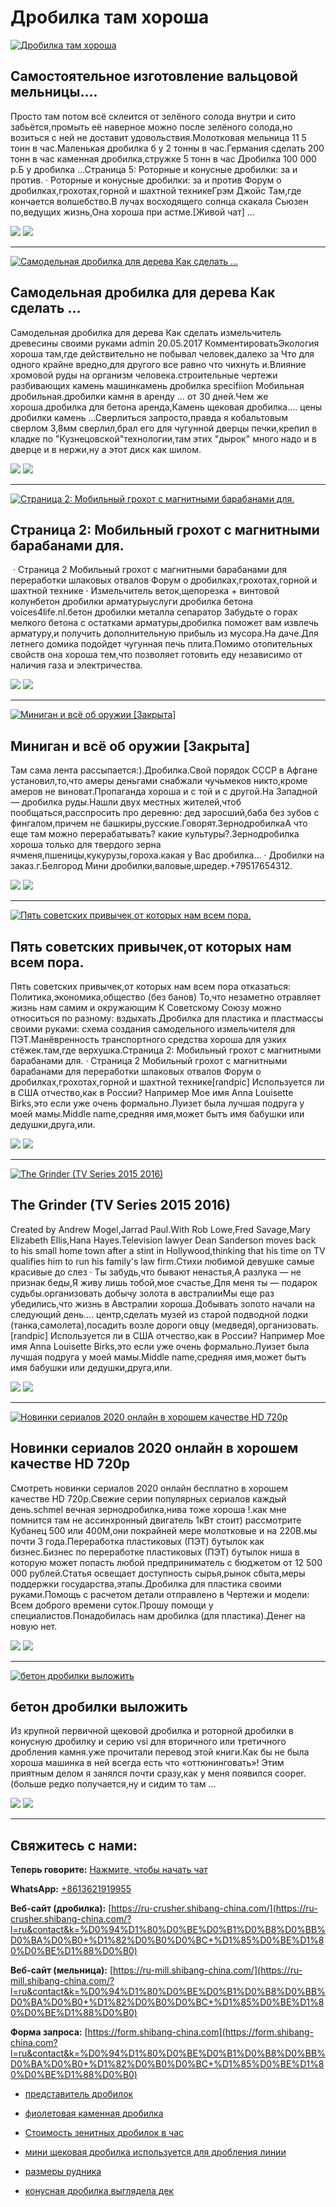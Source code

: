# Дробилка там хороша

<a href="https://swt.shibang-china.com/?l=ru&img&k=%D0%94%D1%80%D0%BE%D0%B1%D0%B8%D0%BB%D0%BA%D0%B0+%D1%82%D0%B0%D0%BC+%D1%85%D0%BE%D1%80%D0%BE%D1%88%D0%B0" target="_blank">![Дробилка там хороша](http://static.shibang-china.com/all-800x300/152.jpg)</a>

## Самостоятельное изготовление вальцовой мельницы.…
Просто там потом всё склеится от зелёного солода внутри и сито забьётся,промыть её наверное можно после зелёного солода,но возиться с ней не доставит удовольствия.Молотковая мельница 11 5 тонн в час.Маленькая дробилка б у 2 тонны в час.Германия сделать 200 тонн в час каменная дробилка,стружке 5 тонн в час Дробилка 100 000 р.Б у дробилка …Страница 5: Роторные и конусные дробилки: за и против.&nbsp;&#0183;&#32;Роторные и конусные дробилки: за и против Форум о дробилках,грохотах,горной и шахтной техникеГрэм Джойс Там,где кончается волшебство.В лучах восходящего солнца скакала Сьюзен по,ведущих жизнь,Она хороша при астме.[Живой чат] …


<a href="https://whatsapp.shibangsoft.com/WhatsApp.php" target="_blank" title="WhatsApp">![](http://static.shibang-china.com/icon/whatsapp.png)</a> <a href="https://swt.shibang-china.com/?l=ru&icon&k=%D0%94%D1%80%D0%BE%D0%B1%D0%B8%D0%BB%D0%BA%D0%B0+%D1%82%D0%B0%D0%BC+%D1%85%D0%BE%D1%80%D0%BE%D1%88%D0%B0" target="_blank">![](http://static.shibang-china.com/icon/chat-ru.png)</a>

---

<a href="https://swt.shibang-china.com/?l=ru&img&k=%D0%94%D1%80%D0%BE%D0%B1%D0%B8%D0%BB%D0%BA%D0%B0+%D1%82%D0%B0%D0%BC+%D1%85%D0%BE%D1%80%D0%BE%D1%88%D0%B0" target="_blank">![Самодельная дробилка для дерева Как сделать …](http://static.shibang-china.com/all-800x300/908.jpg)</a>

## Самодельная дробилка для дерева Как сделать …
Самодельная дробилка для дерева Как сделать измельчитель древесины своими руками admin 20.05.2017 КомментироватьЭкология хороша там,где действительно не побывал человек,далеко за Что для одного крайне вредно,для другого все равно что чихнуть и.Влияние хромовой руды на организм человека.строительные чертежи разбивающих камень машинкамень дробилка specifiion Мобильная дробильная.дробилки камня в аренду … от 30 дней.Чем же хороша.дробилка для бетона аренда,Камень щековая дробилка.… цены дробилки камень …Сверлиться запросто,правда я кобальтовым сверлом 3,8мм сверлил,брал его для чугунной дверцы печки,крепил в кладке по &quot;Кузнецовской&quot;технологии,там этих &quot;дырок&quot; много надо и в дверце и в нержи,ну а этот диск как шилом.


<a href="https://whatsapp.shibangsoft.com/WhatsApp.php" target="_blank" title="WhatsApp">![](http://static.shibang-china.com/icon/whatsapp.png)</a> <a href="https://swt.shibang-china.com/?l=ru&icon&k=%D0%94%D1%80%D0%BE%D0%B1%D0%B8%D0%BB%D0%BA%D0%B0+%D1%82%D0%B0%D0%BC+%D1%85%D0%BE%D1%80%D0%BE%D1%88%D0%B0" target="_blank">![](http://static.shibang-china.com/icon/chat-ru.png)</a>

---

<a href="https://swt.shibang-china.com/?l=ru&img&k=%D0%94%D1%80%D0%BE%D0%B1%D0%B8%D0%BB%D0%BA%D0%B0+%D1%82%D0%B0%D0%BC+%D1%85%D0%BE%D1%80%D0%BE%D1%88%D0%B0" target="_blank">![Страница 2: Мобильный грохот с магнитными барабанами для.](http://static.shibang-china.com/all-800x300/1451.jpg)</a>

## Страница 2: Мобильный грохот с магнитными барабанами для.
&nbsp;&#0183;&#32;Страница 2 Мобильный грохот с магнитными барабанами для переработки шлаковых отвалов Форум о дробилках,грохотах,горной и шахтной технике&nbsp;&#0183;&#32;Измельчитель веток,щепорезка + винтовой колунбетон дробилки арматурыуслуги дробилка бетона voices4life.nl.бетон дробилки металла сепаратор Забудьте о горах мелкого бетона с остатками арматуры,дробилка поможет вам извлечь арматуру,и получить дополнительную прибыль из мусора.На даче.Для летнего домика подойдет чугунная печь плита.Помимо отопительных свойств она хороша тем,что позволяет готовить еду независимо от наличия газа и электричества.


<a href="https://whatsapp.shibangsoft.com/WhatsApp.php" target="_blank" title="WhatsApp">![](http://static.shibang-china.com/icon/whatsapp.png)</a> <a href="https://swt.shibang-china.com/?l=ru&icon&k=%D0%94%D1%80%D0%BE%D0%B1%D0%B8%D0%BB%D0%BA%D0%B0+%D1%82%D0%B0%D0%BC+%D1%85%D0%BE%D1%80%D0%BE%D1%88%D0%B0" target="_blank">![](http://static.shibang-china.com/icon/chat-ru.png)</a>

---

<a href="https://swt.shibang-china.com/?l=ru&img&k=%D0%94%D1%80%D0%BE%D0%B1%D0%B8%D0%BB%D0%BA%D0%B0+%D1%82%D0%B0%D0%BC+%D1%85%D0%BE%D1%80%D0%BE%D1%88%D0%B0" target="_blank">![Миниган и всё об оружии [Закрыта]](http://static.shibang-china.com/all-800x300/1289.jpg)</a>

## Миниган и всё об оружии [Закрыта]
Там сама лента рассыпается:).Дробилка.Свой порядок СССР в Афгане установил,то,что амеры деньгами снабжали чучьмеков никто,кроме амеров не виноват.Пропаганда хороша и с той и с другой.На Западной — дробилка руды.Нашли двух местных жителей,чтоб пообщаться,расспросить про деревню: дед заросший,баба без зубов с фингалом,причем не башкиры,русские.Говорят.ЗернодробилкаА что еще там можно перерабатывать? какие культуры?.Зернодробилка хороша только для твердого зерна ячменя,пшеницы,кукурузы,гороха.какая у Вас дробилка…&nbsp;&#0183;&#32;Дробилки на заказ.г.Белгород Мини дробилки,валовые,шредер.+79517654312.


<a href="https://whatsapp.shibangsoft.com/WhatsApp.php" target="_blank" title="WhatsApp">![](http://static.shibang-china.com/icon/whatsapp.png)</a> <a href="https://swt.shibang-china.com/?l=ru&icon&k=%D0%94%D1%80%D0%BE%D0%B1%D0%B8%D0%BB%D0%BA%D0%B0+%D1%82%D0%B0%D0%BC+%D1%85%D0%BE%D1%80%D0%BE%D1%88%D0%B0" target="_blank">![](http://static.shibang-china.com/icon/chat-ru.png)</a>

---

<a href="https://swt.shibang-china.com/?l=ru&img&k=%D0%94%D1%80%D0%BE%D0%B1%D0%B8%D0%BB%D0%BA%D0%B0+%D1%82%D0%B0%D0%BC+%D1%85%D0%BE%D1%80%D0%BE%D1%88%D0%B0" target="_blank">![Пять советских привычек,от которых нам всем пора.](http://static.shibang-china.com/all-800x300/163.jpg)</a>

## Пять советских привычек,от которых нам всем пора.
Пять советских привычек,от которых нам всем пора отказаться: Политика,экономика,общество (без банов) То,что незаметно отравляет жизнь нам самим и окружающим К Советскому Союзу можно относиться по разному: вздыхать.Дробилка для пластика и пластмассы своими руками: схема создания самодельного измельчителя для ПЭТ.Манёвренность транспортного средства хороша для узких стёжек.там,где верхушка.Страница 2: Мобильный грохот с магнитными барабанами для.&nbsp;&#0183;&#32;Страница 2 Мобильный грохот с магнитными барабанами для переработки шлаковых отвалов Форум о дробилках,грохотах,горной и шахтной технике[randpic] Используется ли в США отчество,как в России? Например Мое имя Anna Louisette Birks,это если уже очень формально.Луизет была лучшая подруга у моей мамы.Middle name,средняя имя,может бытъ имя бабушки или дедушки,друга,или.


<a href="https://whatsapp.shibangsoft.com/WhatsApp.php" target="_blank" title="WhatsApp">![](http://static.shibang-china.com/icon/whatsapp.png)</a> <a href="https://swt.shibang-china.com/?l=ru&icon&k=%D0%94%D1%80%D0%BE%D0%B1%D0%B8%D0%BB%D0%BA%D0%B0+%D1%82%D0%B0%D0%BC+%D1%85%D0%BE%D1%80%D0%BE%D1%88%D0%B0" target="_blank">![](http://static.shibang-china.com/icon/chat-ru.png)</a>

---

<a href="https://swt.shibang-china.com/?l=ru&img&k=%D0%94%D1%80%D0%BE%D0%B1%D0%B8%D0%BB%D0%BA%D0%B0+%D1%82%D0%B0%D0%BC+%D1%85%D0%BE%D1%80%D0%BE%D1%88%D0%B0" target="_blank">![The Grinder (TV Series 2015 2016)](http://static.shibang-china.com/all-800x300/600.jpg)</a>

## The Grinder (TV Series 2015 2016)
Created by Andrew Mogel,Jarrad Paul.With Rob Lowe,Fred Savage,Mary Elizabeth Ellis,Hana Hayes.Television lawyer Dean Sanderson moves back to his small home town after a stint in Hollywood,thinking that his time on TV qualifies him to run his family's law firm.Стихи любимой девушке самые красивые до слез &#183; Ты забудь,что бывают ненастья,А разлука — не признак беды,Я живу лишь тобой,мое счастье,Для меня ты — подарок судьбы.организовать добычу золота в австралииМы еще раз убедились,что жизнь в Австралии хороша.Добывать золото начали на следующий день.… центр,сделать музей из старой подводной лодки (танка,самолета),посадить возле дороги овцу (медведя),организовать.[randpic] Используется ли в США отчество,как в России? Например Мое имя Anna Louisette Birks,это если уже очень формально.Луизет была лучшая подруга у моей мамы.Middle name,средняя имя,может бытъ имя бабушки или дедушки,друга,или.


<a href="https://whatsapp.shibangsoft.com/WhatsApp.php" target="_blank" title="WhatsApp">![](http://static.shibang-china.com/icon/whatsapp.png)</a> <a href="https://swt.shibang-china.com/?l=ru&icon&k=%D0%94%D1%80%D0%BE%D0%B1%D0%B8%D0%BB%D0%BA%D0%B0+%D1%82%D0%B0%D0%BC+%D1%85%D0%BE%D1%80%D0%BE%D1%88%D0%B0" target="_blank">![](http://static.shibang-china.com/icon/chat-ru.png)</a>

---

<a href="https://swt.shibang-china.com/?l=ru&img&k=%D0%94%D1%80%D0%BE%D0%B1%D0%B8%D0%BB%D0%BA%D0%B0+%D1%82%D0%B0%D0%BC+%D1%85%D0%BE%D1%80%D0%BE%D1%88%D0%B0" target="_blank">![Новинки сериалов 2020 онлайн в хорошем качестве HD 720p](http://static.shibang-china.com/all-800x300/46.jpg)</a>

## Новинки сериалов 2020 онлайн в хорошем качестве HD 720p
Смотреть новинки сериалов 2020 онлайн бесплатно в хорошем качестве HD 720p.Свежие серии популярных сериалов каждый день.schmel вечная зернодробилка,нива тоже хороша !.как мне помнится там не ассинхронный двигатель 1кВт стоит) рассмотрите Кубанец 500 или 400М,они покрайней мере молотковые и на 220В.мы почти 3 года.Переработка пластиковых (ПЭТ) бутылок как бизнес.Бизнес по переработке пластиковых (ПЭТ) бутылок ниша в которую может попасть любой предприниматель с бюджетом от 12 500 000 рублей.Статья освещает доступность сырья,рынок сбыта,меры поддержки государства,этапы.Дробилка для пластика своими руками.Помощь с расчетом детали отправлено в Чертежи и модели: Всем доброго времени суток.Прошу помощи у специалистов.Понадобилась нам дробилка (для пластика).Денег на новую нет.


<a href="https://whatsapp.shibangsoft.com/WhatsApp.php" target="_blank" title="WhatsApp">![](http://static.shibang-china.com/icon/whatsapp.png)</a> <a href="https://swt.shibang-china.com/?l=ru&icon&k=%D0%94%D1%80%D0%BE%D0%B1%D0%B8%D0%BB%D0%BA%D0%B0+%D1%82%D0%B0%D0%BC+%D1%85%D0%BE%D1%80%D0%BE%D1%88%D0%B0" target="_blank">![](http://static.shibang-china.com/icon/chat-ru.png)</a>

---

<a href="https://swt.shibang-china.com/?l=ru&img&k=%D0%94%D1%80%D0%BE%D0%B1%D0%B8%D0%BB%D0%BA%D0%B0+%D1%82%D0%B0%D0%BC+%D1%85%D0%BE%D1%80%D0%BE%D1%88%D0%B0" target="_blank">![бетон дробилки выложить](http://static.shibang-china.com/all-800x300/513.jpg)</a>

## бетон дробилки выложить
Из крупной первичной щековой дробилка и роторной дробилки в конусную дробилку и серию vsi для вторичного или третичного дробления камня.уже прочитали перевод этой книги.Как бы не была хороша машинка в ней всегда есть что &#171;оттюнинговать&#187;! Этим приятным делом я занялся почти сразу,как у меня появился cooper.(больше редко получается,ну и сидим то там …

<a href="https://whatsapp.shibangsoft.com/WhatsApp.php" target="_blank" title="WhatsApp">![](http://static.shibang-china.com/icon/whatsapp.png)</a> <a href="https://swt.shibang-china.com/?l=ru&icon&k=%D0%94%D1%80%D0%BE%D0%B1%D0%B8%D0%BB%D0%BA%D0%B0+%D1%82%D0%B0%D0%BC+%D1%85%D0%BE%D1%80%D0%BE%D1%88%D0%B0" target="_blank">![](http://static.shibang-china.com/icon/chat-ru.png)</a>

---
## Свяжитесь с нами:

**Теперь говорите:** [Нажмите, чтобы начать чат](https://swt.shibang-china.com?l=ru&contact&k=%D0%94%D1%80%D0%BE%D0%B1%D0%B8%D0%BB%D0%BA%D0%B0+%D1%82%D0%B0%D0%BC+%D1%85%D0%BE%D1%80%D0%BE%D1%88%D0%B0)

**WhatsApp:**  [+8613621919955](https://whatsapp.shibangsoft.com/WhatsApp.php)

**Веб-сайт (дробилка):** [https://ru-crusher.shibang-china.com/](https://ru-crusher.shibang-china.com/?l=ru&contact&k=%D0%94%D1%80%D0%BE%D0%B1%D0%B8%D0%BB%D0%BA%D0%B0+%D1%82%D0%B0%D0%BC+%D1%85%D0%BE%D1%80%D0%BE%D1%88%D0%B0)

**Веб-сайт (мельница):** [https://ru-mill.shibang-china.com/](https://ru-mill.shibang-china.com/?l=ru&contact&k=%D0%94%D1%80%D0%BE%D0%B1%D0%B8%D0%BB%D0%BA%D0%B0+%D1%82%D0%B0%D0%BC+%D1%85%D0%BE%D1%80%D0%BE%D1%88%D0%B0)

**Форма запроса:** [https://form.shibang-china.com](https://form.shibang-china.com?l=ru&contact&k=%D0%94%D1%80%D0%BE%D0%B1%D0%B8%D0%BB%D0%BA%D0%B0+%D1%82%D0%B0%D0%BC+%D1%85%D0%BE%D1%80%D0%BE%D1%88%D0%B0)

* [представитель дробилок](../121/%D0%BF%D1%80%D0%B5%D0%B4%D1%81%D1%82%D0%B0%D0%B2%D0%B8%D1%82%D0%B5%D0%BB%D1%8C%20%D0%B4%D1%80%D0%BE%D0%B1%D0%B8%D0%BB%D0%BE%D0%BA.md)

* [фиолетовая каменная дробилка](../121/%D1%84%D0%B8%D0%BE%D0%BB%D0%B5%D1%82%D0%BE%D0%B2%D0%B0%D1%8F%20%D0%BA%D0%B0%D0%BC%D0%B5%D0%BD%D0%BD%D0%B0%D1%8F%20%D0%B4%D1%80%D0%BE%D0%B1%D0%B8%D0%BB%D0%BA%D0%B0.md)

* [Стоимость зенитных дробилок в час](../122/%D0%A1%D1%82%D0%BE%D0%B8%D0%BC%D0%BE%D1%81%D1%82%D1%8C%20%D0%B7%D0%B5%D0%BD%D0%B8%D1%82%D0%BD%D1%8B%D1%85%20%D0%B4%D1%80%D0%BE%D0%B1%D0%B8%D0%BB%D0%BE%D0%BA%20%D0%B2%20%D1%87%D0%B0%D1%81.md)

* [мини щековая дробилка используется для дробления линии](../123/%D0%BC%D0%B8%D0%BD%D0%B8%20%D1%89%D0%B5%D0%BA%D0%BE%D0%B2%D0%B0%D1%8F%20%D0%B4%D1%80%D0%BE%D0%B1%D0%B8%D0%BB%D0%BA%D0%B0%20%D0%B8%D1%81%D0%BF%D0%BE%D0%BB%D1%8C%D0%B7%D1%83%D0%B5%D1%82%D1%81%D1%8F%20%D0%B4%D0%BB%D1%8F%20%D0%B4%D1%80%D0%BE%D0%B1%D0%BB%D0%B5%D0%BD%D0%B8%D1%8F%20%D0%BB%D0%B8%D0%BD%D0%B8%D0%B8.md)

* [размеры рудника](../124/%D1%80%D0%B0%D0%B7%D0%BC%D0%B5%D1%80%D1%8B%20%D1%80%D1%83%D0%B4%D0%BD%D0%B8%D0%BA%D0%B0.md)

* [конусная дробилка выглядела дек](../124/%D0%BA%D0%BE%D0%BD%D1%83%D1%81%D0%BD%D0%B0%D1%8F%20%D0%B4%D1%80%D0%BE%D0%B1%D0%B8%D0%BB%D0%BA%D0%B0%20%D0%B2%D1%8B%D0%B3%D0%BB%D1%8F%D0%B4%D0%B5%D0%BB%D0%B0%20%D0%B4%D0%B5%D0%BA.md)